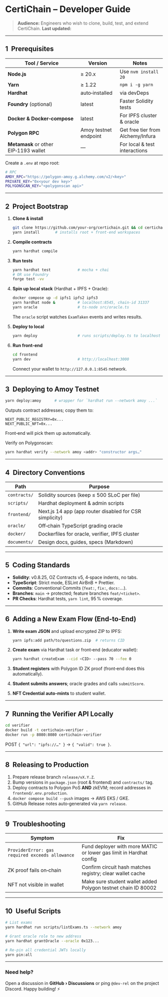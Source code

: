 # CertiChain – Developer Guide

> **Audience:** Engineers who wish to clone, build, test, and extend CertiChain.
> **Last updated:** <!-- KEEP THIS LINE FOR CI AUTO-STAMP -->

---

## 1  Prerequisites

| Tool / Service                        | Version               | Notes                             |
| ------------------------------------- | --------------------- | --------------------------------- |
| **Node.js**                           | ≥ 20.x                | Use `nvm install 20`              |
| **Yarn**                              | ≥ 1.22                | `npm i -g yarn`                   |
| **Hardhat**                           | auto‑installed        | via devDeps                       |
| **Foundry** (optional)                | latest                | Faster Solidity tests             |
| **Docker & Docker‑compose**           | latest                | For IPFS cluster & oracle         |
| **Polygon RPC**                       | Amoy testnet endpoint | Get free tier from Alchemy/Infura |
| **Metamask** or other EIP‑1193 wallet | —                     | For local & test interactions     |

Create a `.env` at repo root:

```bash
# RPC
AMOY_RPC="https://polygon-amoy.g.alchemy.com/v2/<key>"
PRIVATE_KEY="0x<your dev key>"
POLYGONSCAN_KEY="<polygonscan api>"
```

---

## 2  Project Bootstrap

1. **Clone & install**

   ```bash
   git clone https://github.com/your‑org/certichain.git && cd certichain
   yarn install       # installs root + front‑end workspaces
   ```

2. **Compile contracts**

   ```bash
   yarn hardhat compile
   ```

3. **Run tests**

   ```bash
   yarn hardhat test            # mocha + chai
   # OR use Foundry
   forge test -vv
   ```

4. **Spin up local stack** (Hardhat + IPFS + Oracle):

   ```bash
   docker compose up -d ipfs1 ipfs2 ipfs3
   yarn hardhat node &          # localhost:8545, chain‑id 31337
   yarn oracle                  # ts-node src/oracle.ts
   ```

   The `oracle` script watches `ExamTaken` events and writes results.

5. **Deploy to local**

   ```bash
   yarn deploy                  # runs scripts/deploy.ts to localhost
   ```

6. **Run front‑end**

   ```bash
   cd frontend
   yarn dev                     # http://localhost:3000
   ```

   Connect your wallet to `http://127.0.0.1:8545` network.

---

## 3  Deploying to Amoy Testnet

```bash
yarn deploy:amoy      # wrapper for `hardhat run --network amoy ...`
```

Outputs contract addresses; copy them to:

```env
NEXT_PUBLIC_REGISTRY=0x...
NEXT_PUBLIC_NFT=0x...
```

Front‑end will pick them up automatically.

Verify on Polygonscan:

```bash
yarn hardhat verify --network amoy <addr> "constructor args…"
```

---

## 4  Directory Conventions

| Path         | Purpose                                                 |
| ------------ | ------------------------------------------------------- |
| `contracts/` | Solidity sources (keep ≤ 500 SLoC per file)             |
| `scripts/`   | Hardhat deployment & admin scripts                      |
| `frontend/`  | Next.js 14 app (app router disabled for CSR simplicity) |
| `oracle/`    | Off‑chain TypeScript grading oracle                     |
| `docker/`    | Dockerfiles for oracle, verifier, IPFS cluster          |
| `documents/` | Design docs, guides, specs (Markdown)                   |

---

## 5  Coding Standards

* **Solidity**: v0.8.25, OZ Contracts v5, 4‑space indents, no tabs.
* **TypeScript**: Strict mode, ESLint AirBnB + Prettier.
* **Commits**: Conventional Commits (`feat:`, `fix:`, `docs:`…).
* **Branches**: `main` → protected; feature branches `feat/<ticket>`.
* **PR Checks**: Hardhat tests, `yarn lint`, 95 % coverage.

---

## 6  Adding a New Exam Flow (End‑to‑End)

1. **Write exam JSON** and upload encrypted ZIP to IPFS:

   ```bash
   yarn ipfs:add path/to/questions.zip  # returns CID
   ```
2. **Create exam** via Hardhat task or front‑end (educator wallet):

   ```bash
   yarn hardhat createExam --cid <CID> --pass 70 --fee 0
   ```
3. **Student registers** with Polygon ID ZK proof (front‑end does this automatically).
4. **Student submits answers**; oracle grades and calls `submitScore`.
5. **NFT Credential auto‑mints** to student wallet.

---

## 7  Running the Verifier API Locally

```bash
cd verifier
docker build -t certichain‑verifier .
docker run -p 8080:8080 certichain‑verifier
```

POST `{ "url": "ipfs://…" }` → `{ "valid": true }`.

---

## 8  Releasing to Production

1. Prepare release branch `release/vX.Y.Z`.
2. Bump versions in `package.json` (root & frontend) and `contracts/` tag.
3. Deploy contracts to Polygon PoS **AND** zkEVM; record addresses in `frontend/.env.production`.
4. `docker compose build --push` images → AWS EKS / GKE.
5. GitHub Release notes auto‑generated via `yarn release`.

---

## 9  Troubleshooting

| Symptom                                         | Fix                                                                |
| ----------------------------------------------- | ------------------------------------------------------------------ |
| `ProviderError: gas required exceeds allowance` | Fund deployer with more MATIC or lower gas limit in Hardhat config |
| ZK proof fails on‑chain                         | Confirm circuit hash matches registry; clear wallet cache          |
| NFT not visible in wallet                       | Make sure student wallet added Polygon testnet chain ID 80002      |

---

## 10  Useful Scripts

```bash
# List exams
yarn hardhat run scripts/listExams.ts --network amoy

# Grant oracle role to new address
yarn hardhat grantOracle --oracle 0x123...

# Re‑pin all credential JWTs locally
yarn pin:all
```

---

### Need help?

Open a discussion in **GitHub › Discussions** or ping `@dev‑rel` on the project Discord. Happy building! ⚡️
